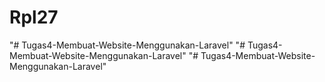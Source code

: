 # Rpl27
"# Tugas4-Membuat-Website-Menggunakan-Laravel" 
"# Tugas4-Membuat-Website-Menggunakan-Laravel" 
"# Tugas4-Membuat-Website-Menggunakan-Laravel" 
